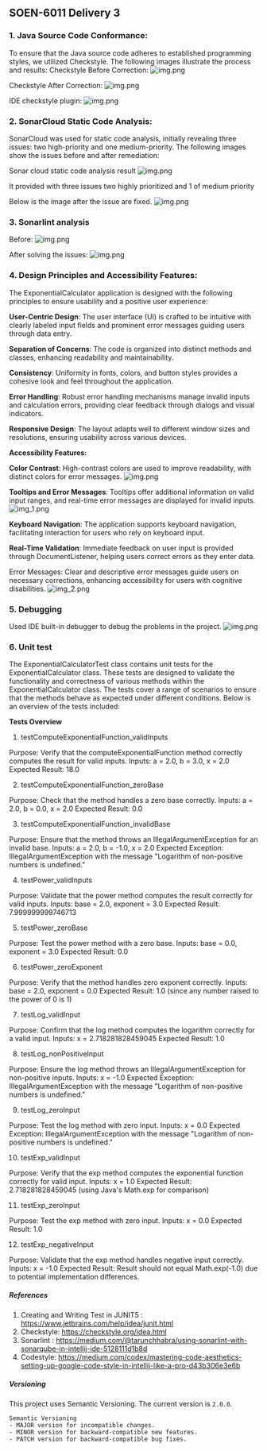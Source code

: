 ## **SOEN-6011 Delivery 3**

### 1. Java Source Code Conformance:

To ensure that the Java source code adheres to established programming styles, we utilized Checkstyle. The following images illustrate the process and results:
Checkstyle Before Correction:
   ![img.png](src/main/resources/images/checkstyle.png)

Checkstyle After Correction:
    ![img.png](src/main/resources/images/checkstyleafter.png)

IDE checkstyle plugin:
   ![img.png](src/main/resources/images/IDEcheckstyle.png)

### 2. SonarCloud Static Code Analysis:

SonarCloud was used for static code analysis, initially revealing three issues: two high-priority and one medium-priority. 
The following images show the issues before and after remediation:

Sonar cloud static code analysis result
![img.png](src/main/resources/images/SonarCloudBefore.png)

It provided with three issues two highly prioritized and 1 of medium priority

Below is the image after the issue are fixed.
![img.png](src/main/resources/images/SonarcloudAfter.png)

### 3. Sonarlint analysis
Before:
![img.png](src/main/resources/images/SonarlintBefore.png)

After solving the issues:
![img.png](src/main/resources/images/SonarlintAfter.png)

### 4. Design Principles and Accessibility Features:

The ExponentialCalculator application is designed with the following principles to ensure usability and a positive user experience:

**User-Centric Design**: The user interface (UI) is crafted to be intuitive with clearly labeled input fields and prominent error messages guiding users through data entry.

**Separation of Concerns**: The code is organized into distinct methods and classes, enhancing readability and maintainability.

**Consistency**: Uniformity in fonts, colors, and button styles provides a cohesive look and feel throughout the application.

**Error Handling**: Robust error handling mechanisms manage invalid inputs and calculation errors, providing clear feedback through dialogs and visual indicators.

**Responsive Design**: The layout adapts well to different window sizes and resolutions, ensuring usability across various devices.

**Accessibility Features:**

**Color Contrast**: High-contrast colors are used to improve readability, with distinct colors for error messages.
![img.png](src/main/resources/images/img.png)

**Tooltips and Error Messages**: Tooltips offer additional information on valid input ranges, and real-time error messages are displayed for invalid inputs.
![img_1.png](src/main/resources/images/img_1.png)

**Keyboard Navigation**: The application supports keyboard navigation, facilitating interaction for users who rely on keyboard input.

**Real-Time Validation**: Immediate feedback on user input is provided through DocumentListener, helping users correct errors as they enter data.

Error Messages: Clear and descriptive error messages guide users on necessary corrections, enhancing accessibility for users with cognitive disabilities.
![img_2.png](src/main/resources/images/img_2.png)

### 5. Debugging
Used IDE built-in debugger to debug the problems in the project.
![img.png](src/main/resources/images/JDB.png)

### 6. Unit test
The ExponentialCalculatorTest class contains unit tests for the ExponentialCalculator class. These tests are designed to validate the functionality and correctness of various methods within the ExponentialCalculator class. The tests cover a range of scenarios to ensure that the methods behave as expected under different conditions. Below is an overview of the tests included:

**Tests Overview**
1. testComputeExponentialFunction_validInputs

Purpose: Verify that the computeExponentialFunction method correctly computes the result for valid inputs.
Inputs: a = 2.0, b = 3.0, x = 2.0
Expected Result: 18.0

2. testComputeExponentialFunction_zeroBase

Purpose: Check that the method handles a zero base correctly.
Inputs: a = 2.0, b = 0.0, x = 2.0
Expected Result: 0.0 

3. testComputeExponentialFunction_invalidBase

Purpose: Ensure that the method throws an IllegalArgumentException for an invalid base.
Inputs: a = 2.0, b = -1.0, x = 2.0
Expected Exception: IllegalArgumentException with the message "Logarithm of non-positive numbers is undefined."

4. testPower_validInputs

Purpose: Validate that the power method computes the result correctly for valid inputs.
Inputs: base = 2.0, exponent = 3.0
Expected Result: 7.999999999746713 

5. testPower_zeroBase

Purpose: Test the power method with a zero base.
Inputs: base = 0.0, exponent = 3.0
Expected Result: 0.0 

6. testPower_zeroExponent

Purpose: Verify that the method handles zero exponent correctly.
Inputs: base = 2.0, exponent = 0.0
Expected Result: 1.0 (since any number raised to the power of 0 is 1)

7. testLog_validInput

Purpose: Confirm that the log method computes the logarithm correctly for a valid input.
Inputs: x = 2.718281828459045 
Expected Result: 1.0

8. testLog_nonPositiveInput

Purpose: Ensure the log method throws an IllegalArgumentException for non-positive inputs.
Inputs: x = -1.0
Expected Exception: IllegalArgumentException with the message "Logarithm of non-positive numbers is undefined."

9. testLog_zeroInput

Purpose: Test the log method with zero input.
Inputs: x = 0.0
Expected Exception: IllegalArgumentException with the message "Logarithm of non-positive numbers is undefined."

10. testExp_validInput

Purpose: Verify that the exp method computes the exponential function correctly for valid input.
Inputs: x = 1.0
Expected Result: 2.718281828459045 (using Java's Math.exp for comparison)

11. testExp_zeroInput

Purpose: Test the exp method with zero input.
Inputs: x = 0.0
Expected Result: 1.0 

12. testExp_negativeInput

Purpose: Validate that the exp method handles negative input correctly.
Inputs: x = -1.0
Expected Result: Result should not equal Math.exp(-1.0) due to potential implementation differences.

##### References #####
1. Creating and Writing Test in JUNIT5 : https://www.jetbrains.com/help/idea/junit.html
2. Checkstyle: https://checkstyle.org/idea.html
3. Sonarlint : https://medium.com/@tarunchhabra/using-sonarlint-with-sonarqube-in-intellij-ide-5128111d1b8d
4. Codestyle: https://medium.com/codex/mastering-code-aesthetics-setting-up-google-code-style-in-intellij-like-a-pro-d43b306e3e6b

##### Versioning #####
This project uses Semantic Versioning. The current version is `2.0.0`. 

    Semantic Versioning
    - MAJOR version for incompatible changes.
    - MINOR version for backward-compatible new features.
    - PATCH version for backward-compatible bug fixes.



